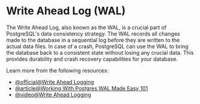 # Write Ahead Log (WAL)

The Write Ahead Log, also known as the WAL, is a crucial part of PostgreSQL's data consistency strategy. The WAL records all changes made to the database in a sequential log before they are written to the actual data files. In case of a crash, PostgreSQL can use the WAL to bring the database back to a consistent state without losing any crucial data. This provides durability and crash recovery capabilities for your database.

Learn more from the following resources:

- [@official@Write Ahead Logging](https://www.postgresql.org/docs/current/wal-intro.html)
- [@article@Working With Postgres WAL Made Easy 101](https://hevodata.com/learn/working-with-postgres-wal/)
- [@video@Write Ahead Logging](https://www.youtube.com/watch?v=yV_Zp0Mi3xs)